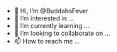 - 👋 Hi, I’m @BuddahsFever
- 👀 I’m interested in ...
- 🌱 I’m currently learning ...
- 💞️ I’m looking to collaborate on ...
- 📫 How to reach me ...

<!---
BuddahsFever/BuddahsFever is a ✨ special ✨ repository because its `README.md` (this file) appears on your GitHub profile.
You can click the Preview link to take a look at your changes.
--->
